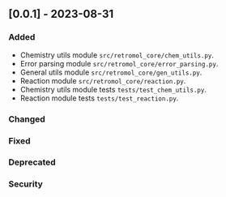## [0.0.1] - 2023-08-31

### Added
- Chemistry utils module `src/retromol_core/chem_utils.py`.
- Error parsing module `src/retromol_core/error_parsing.py`.
- General utils module `src/retromol_core/gen_utils.py`.
- Reaction module `src/retromol_core/reaction.py`.
- Chemistry utils module tests `tests/test_chem_utils.py`.
- Reaction module tests `tests/test_reaction.py`.

### Changed

### Fixed

### Deprecated

### Security